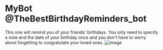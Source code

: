 # MyBot @TheBestBirthdayReminders_bot
This one will remind you of your friends' birthdays. You only need to specify a note and the date of your birthday once and you don't have to worry about forgetting to congratulate your loved ones.
![image](https://user-images.githubusercontent.com/68617720/147074921-cb31c97c-056e-4d9a-86f4-dbf627df25d8.png)
